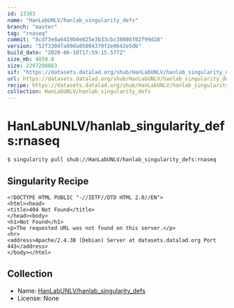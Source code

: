 ```yaml
---
id: 13303
name: "HanLabUNLV/hanlab_singularity_defs"
branch: "master"
tag: "rnaseq"
commit: "8cdf3e8a6419b0e825e3b33cbc38086f02f99d28"
version: "52f3304fa99da85004379f2e0642e5db"
build_date: "2020-06-10T17:59:15.577Z"
size_mb: 4850.0
size: 2297208863
sif: "https://datasets.datalad.org/shub/HanLabUNLV/hanlab_singularity_defs/rnaseq/2020-06-10-8cdf3e8a-52f3304f/52f3304fa99da85004379f2e0642e5db.sif"
url: https://datasets.datalad.org/shub/HanLabUNLV/hanlab_singularity_defs/rnaseq/2020-06-10-8cdf3e8a-52f3304f/
recipe: https://datasets.datalad.org/shub/HanLabUNLV/hanlab_singularity_defs/rnaseq/2020-06-10-8cdf3e8a-52f3304f/Singularity
collection: HanLabUNLV/hanlab_singularity_defs
---
```


# HanLabUNLV/hanlab_singularity_defs:rnaseq

```bash
$ singularity pull shub://HanLabUNLV/hanlab_singularity_defs:rnaseq
```

## Singularity Recipe

```singularity
<!DOCTYPE HTML PUBLIC "-//IETF//DTD HTML 2.0//EN">
<html><head>
<title>404 Not Found</title>
</head><body>
<h1>Not Found</h1>
<p>The requested URL was not found on this server.</p>
<hr>
<address>Apache/2.4.38 (Debian) Server at datasets.datalad.org Port 443</address>
</body></html>
```

## Collection

 - Name: [HanLabUNLV/hanlab_singularity_defs](https://github.com/HanLabUNLV/hanlab_singularity_defs)
 - License: None

